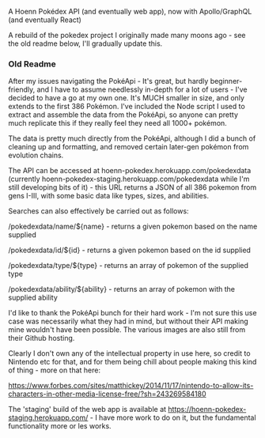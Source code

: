 A Hoenn Pokédex API (and eventually web app), now with Apollo/GraphQL (and eventually React)

A rebuild of the pokedex project I originally made many moons ago - see the old readme below, I'll gradually update this.

### Old Readme

After my issues navigating the PokéApi - It's great, but hardly beginner-friendly, and I have to assume needlessly in-depth for a lot of users - I've decided to have a go at my own one. It's MUCH smaller in size, and only extends to the first 386 Pokémon. I've included the Node script I used to extract and assemble the data from the PokéApi, so anyone can pretty much replicate this if they really feel they need all 1000+ pokémon.

The data is pretty much directly from the PokéApi, although I did a bunch of cleaning up and formatting, and removed certain later-gen pokémon from evolution chains.

The API can be accessed at hoenn-pokedex.herokuapp.com/pokedexdata (currently hoenn-pokedex-staging.herokuapp.com/pokedexdata while I'm still developing bits of it) - this URL returns a JSON of all 386 pokemon from gens I-III, with some basic data like types, sizes, and abilities.

Searches can also effectively be carried out as follows:

/pokedexdata/name/${name} - returns a given pokemon based on the name supplied

/pokedexdata/id/${id} - returns a given pokemon based on the id supplied

/pokedexdata/type/${type} - returns an array of pokemon of the supplied type

/pokedexdata/ability/${ability} - returns an array of pokemon with the supplied ability

I'd like to thank the PokéApi bunch for their hard work - I'm not sure this use case was necessarily what they had in mind, but without their API making mine wouldn't have been possible. The various images are also still from their Github hosting.

Clearly I don't own any of the intellectual property in use here, so credit to Nintendo etc for that, and for them being chill about people making this kind of thing - more on that here:

https://www.forbes.com/sites/matthickey/2014/11/17/nintendo-to-allow-its-characters-in-other-media-license-free/?sh=243269584180

The 'staging' build of the web app is available at https://hoenn-pokedex-staging.herokuapp.com/ - I have more work to do on it, but the fundamental functionality more or les works.
